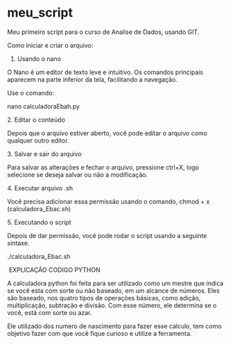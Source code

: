 # meu\_script

Meu primeiro script para o curso de Analise de Dados, usando GIT.



Como iniciar e criar o arquivo:



1. Usando o nano



O Nano é um editor de texto leve e intuitivo. Os comandos principais aparecem na parte inferior da tela, facilitando a navegação.



Use o comando: 

nano calculadoraEbah.py



2\. Editar o conteúdo



Depois que o arquivo estiver aberto, você pode editar o arquivo como qualquer outro editor.



3\. Salvar e sair do arquivo



Para salvar as alterações e fechar o arquivo, pressione ctrl+X, logo selecione se deseja salvar ou não a modificação.



4\. Executar arquivo .sh



Você precisa adicionar essa permissão usando o comando, chmod + x (calculadora\_Ebac.sh)



5\. Executando o script



Depois de dar permissão, você pode rodar o script usando a seguinte sintaxe.



./calculadora\_Ebac.sh



&nbsp;EXPLICAÇÃO CODIGO PYTHON



A calculadora python foi feita para ser utilizado como um mestre que indica se você esta com sorte ou não baseado, em um alcance de números. Eles são baseado, nos quatro tipos de operações básicas, como adição, multiplicação, subtração e divisão. Com esse número, ele determina se o você, está com sorte ou azar.



Ele utilizado dos numero de nascimento para fazer esse calculo, tem como objetivo fazer com que você fique curioso e utilize a ferramenta.

